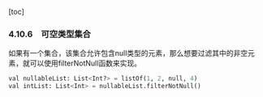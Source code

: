 [toc]

### 4.10.6　可空类型集合

如果有一个集合，该集合允许包含null类型的元素，那么想要过滤其中的非空元素，就可以使用filterNotNull函数来实现。

```python
val nullableList: List<Int?> = listOf(1, 2, null, 4)
val intList: List<Int> = nullableList.filterNotNull()
```

